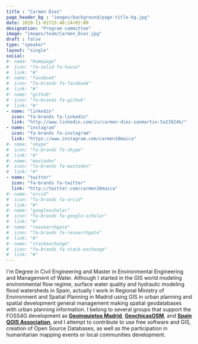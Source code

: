 ```yaml
---
title : "Carmen Diez"
page_header_bg : "images/background/page-title-bg.jpg"
date: 2020-11-01T15:40:24+02:00
designation: "Program committee"
image: "images/team/Carmen_Diez.jpg"
draft : false
type: "speaker"
layout: "single"
social:
#- name: "Homepage"
#  icon: "fa-solid fa-house"
#  link: "#"
#- name: "facebook"
#  icon: "fa-brands fa-facebook"
#  link: "#"
#- name: "github"
#  icon: "fa-brands fa-github"
#  link: "#"
- name: "linkedin"
  icon: "fa-brands fa-linkedin"
  link: "http://www.linkedin.com/in/carmen-diez-sanmartin-5a33924b/"
- name: "instagram"
  icon: "fa-brands fa-instagram"
  link: "https://www.instagram.com/carmen10maica"
#- name: "skype"
#  icon: "fa-brands fa-skype"
#  link: "#"
#- name: "mastodon"
#  icon: "fa-brands fa-mastodon"
#  link: "#"
- name: "twitter"
  icon: "fa-brands fa-twitter"
  link: "http://twitter.com/carmen10maica"
#- name: "orcid"
#  icon: "fa-brands fa-orcid"
#  link: "#"
#- name: "googlescholar"
#  icon: "fa-brands fa-google-scholar"
#  link: "#"
#- name: "reasearchgate"
#  icon: "fa-brands fa-researchgate"
#  link: "#"
#- name: "stackexchange"
#  icon: "fa-brands fa-stack-exchange"
#  link: "#"
---
```


I'm Degree in Civil Engineering and Master in Environmental Engineering and
Management of Water. Although I started in the GIS world modeling environmental
flow regime, surface water quality and hydraulic modeling flood watersheds in
Spain, actually I work in Regional Ministry of Environment and Spatial Planning
in Madrid using GIS in urban planning and spatial development general management
making spatial geodatabases with urban planning information. I belong to several
groups that support the FOSS4G development as
[**Geoinquietos Madrid**](http://geoinquietos.org/grupos/madrid/),
[**GeochicasOSM**](https://wiki.openstreetmap.org/wiki/ES:GeoChicas), and
[**Spain QGIS Association**](http://qgis.es/), and I attempt to contribute to
use free software and GIS, creation of Open Source Databases, as well as the
participation in humanitarian mapping events or local communities development.  
